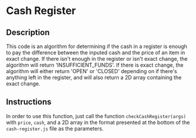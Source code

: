 # Cash Register
## Description
This code is an algorithm for determining if the cash in a register is enough to pay the difference between the inputed cash and the price of an item in exact change.  If there isn't enough in the register or isn't exact change, the algorithm will return 'INSUFFICIENT_FUNDS'.  If there is exact change, the algorithm will either return 'OPEN' or 'CLOSED' depending on if there's anything left in the register, and will also return a 2D array containing the exact change.
## Instructions
In order to use this function, just call the function `checkCashRegister(args)` with `price`, `cash`, and a 2D array in the format presented at the bottom of the `cash-register.js` file as the parameters.